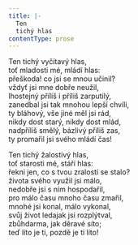 ```yaml
---
title: |-
  Ten
  tichý hlas
contentType: prose
---
```


Ten tichý vyčítavý hlas,  
toť mladosti mé, mládí hlas:  
přeškoda! co jsi se mnou učinil?  
vždyť jsi mne dobře neužil,  
lhostejný příliš i příliš zarputilý,  
zanedbal jsi tak mnohou lepší chvíli,  
ty bláhový, vše jiné měl jsi rád,  
nikdy dost starý, nikdy dost mlád,  
nadpříliš smělý, bázlivý příliš zas,  
ty promařil jsi svého mládí čas!

Ten tichý žalostivý hlas,  
toť starosti mé, stáří hlas:  
řekni jen, co s tvou zralostí se stalo?  
života svého využil jsi málo,  
nedobře jsi s ním hospodařil,  
pro málo času mnoho času zmařil,  
mnohé jsi konal, málo vykonal,  
svůj život ledajak jsi rozplýtval,  
zbůhdarma, jak děravé síto;  
teď líto je ti, pozdě je ti líto!
